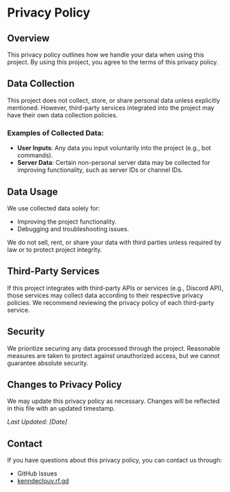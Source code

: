 # Privacy Policy

## Overview

This privacy policy outlines how we handle your data when using this project. By using this project, you agree to the terms of this privacy policy.

## Data Collection

This project does not collect, store, or share personal data unless explicitly mentioned. However, third-party services integrated into the project may have their own data collection policies.

### Examples of Collected Data:
- **User Inputs**: Any data you input voluntarily into the project (e.g., bot commands).
- **Server Data**: Certain non-personal server data may be collected for improving functionality, such as server IDs or channel IDs.

## Data Usage

We use collected data solely for:
- Improving the project functionality.
- Debugging and troubleshooting issues.

We do not sell, rent, or share your data with third parties unless required by law or to protect project integrity.

## Third-Party Services

If this project integrates with third-party APIs or services (e.g., Discord API), those services may collect data according to their respective privacy policies. We recommend reviewing the privacy policy of each third-party service.

## Security

We prioritize securing any data processed through the project. Reasonable measures are taken to protect against unauthorized access, but we cannot guarantee absolute security.

## Changes to Privacy Policy

We may update this privacy policy as necessary. Changes will be reflected in this file with an updated timestamp.

_Last Updated: [Date]_

## Contact

If you have questions about this privacy policy, you can contact us through:
- GitHub Issues
- [kenndeclouv.rf.gd](https://kenndeclouv.rf.gd)

